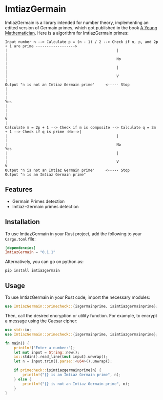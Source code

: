 # ImtiazGermain 
ImtiazGermain is a library intended for number theory, implementing an edited version of Germain primes, which got published in the book [A Young Mathematician](https://www.amazon.com/Young-Mathematician-Aitzaz-Imtiaz-ebook/dp/B0BCH5DWH9/ref=sr_1_4?crid=20G0TUBL90ZKA&keywords=aitzaz+imtiaz&qid=1681238879&sprefix=%2Caps%2C686&sr=8-4). Here is a algorithm for ImtiazGermain primes:

```
Input number n --> Calculate p = (n - 1) / 2 --> Check if n, p, and 2p + 1 are prime ------------------> 
|                                                  |                                                    |
|                                                  No                                                   |
|                                                  |                                                    |
|                                                  V                                                    |
Output "n is not an Imtiaz Germain prime"     <----- Stop                                               |
|                                                                                                       |
Yes                                                                                                     |
|                                                                                                       |
V                                                                                                       |
Calculate m = 2p + 1 --> Check if m is composite --> Calculate q = 2m + 1 --> Check if q is prime -No-->|
|                                                  |                              |                     
|                                                  No                             Yes                   
|                                                  |                              |                     
|                                                  V                              V                     
Output "n is not an Imtiaz Germain prime"     <----- Stop        Output "n is an Imtiaz Germain prime"  

```

## Features

- Germain Primes detection
- Imtiaz-Germain primes detection


## Installation

To use ImtiazGermain in your Rust project, add the following to your `Cargo.toml` file:

```toml
[dependencies]
ImtiazGermain = "0.1.1"
```

Alternatively, you can go on python as:

```
pip install imtiazgermain
```


## Usage
To use ImtiazGermain in your Rust code, import the necessary modules:

```rust
use ImtiazGermain::primecheck::{isgermainprime, isimtiazgermainprime};
```

Then, call the desired encryption or utility function. For example, to encrypt a message using the Caesar cipher:

```rust
use std::io;
use ImtiazGermain::primecheck::{isgermainprime, isimtiazgermainprime};

fn main() {
    println!("Enter a number:");
    let mut input = String::new();
    io::stdin().read_line(&mut input).unwrap();
    let n = input.trim().parse::<u64>().unwrap();

    if primecheck::isimtiazgermainprime(n) {
        println!("{} is an Imtiaz Germain prime", n);
    } else {
        println!("{} is not an Imtiaz Germain prime", n);
    }
}
```
